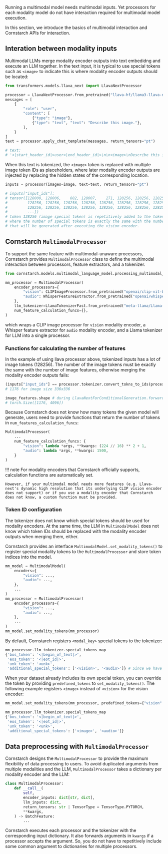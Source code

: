Running a multimodal model needs multimodal inputs.
Yet processors for each modality model do not have interaction required for multimodal model execution.

In this section, we introduce the basics of multimodal interaction and Cornstarch APIs for interaction.

## Interation between modality inputs

Multimodal LLMs merge modality encoder outputs into text embedidng and execute an LLM together.
In the text input, it is typical to use special tokens such as `<image>` to indicate this is where modality encoder outputs should be located:

``` py
from transformers.models.llava_next import LlavaNextProcessor

processor = LlavaNextProcessor.from_pretrained("llava-hf/llama3-llava-next-8b-hf")
messages = [
    {
        "role": "user",
        "content": [
            {"type": "image"},
            {"type": "text", "text": "Describe this image."},
        ],
    }
]
text = processor.apply_chat_template(messages, return_tensors="pt")

# text:
# '<|start_header_id|>user<|end_header_id|>\n\n<image>\nDescribe this image.<|eot_id|>'
```

When this text is tokenized, the `<image>` token is replaced with multiple image token IDs as placeholders, where later modality encoder outputs are injected by replacing the hidden states of the corresponding location.

``` py
inputs = processor(images=image, text=text, return_tensors="pt")

# inputs["input_ids"]:
# tensor([128000, 128006,    882, 128007,    271, 128256, 128256, 128256, 128256,
#         128256, 128256, 128256, 128256, 128256, 128256, 128256, 128256, 128256,
#         128256, 128256, 128256, 128256, 128256, 128256, 128256, 128256, 128256,
#         ...])
# token 128256 (image special token) is repetitively added to the tokenized input_ids,
# where the number of special tokens is exactly the same with the number of image tokens
# that will be generated after executing the vision encoder.
```

## Cornstarch `MultimodalProcessor`

To support the same feature with multimodal-unaware processors, Cornstarch provides `MultimodalProcessor` class to define the multimodal interaction between processors, feature extractors, and a tokenizer.

``` py
from cornstarch.models.multimodal_language_model.processing_multimodal_language_model import MultimodalProcessor

mm_processor = MultimodalProcessor(
    encoder_processors={
        "vision": CLIPImageProcessor.from_pretrained("openai/clip-vit-base-patch16"),
        "audio": WhisperFeatureExtractor.from_pretrained("openai/whisper-large-v3"),
    },
    llm_tokenizer=LlamaTokenizerFast.from_pretrained("meta-llama/Llama-3.1-8B-Instruct"),
    num_feature_calculation_funcs={},
)
```

which wraps a CLIP image processor for `vision` modality encoder, a Whisper feature extractor for `audio` modality encoder, and a Llama tokenizer for LLM into a single processor.

### Functions for calculating the number of features

In the example of using llava processor above, tokenized inputs has a lot of image tokens (128256).
The number of the image tokens must be exactly the same with the number of image features, otherwise merging the modality encoder outputs fails:

``` py
(inputs["input_ids"] == processor.tokenizer.convert_tokns_to_ids(processor.image_token)).sum()
# 1176 for image size 336x336

image_features.shape # during LlavaNextForConditionalGeneration.forward()
# torch.Size([1176, 4096])
```

Because Cornstarch does not know how many tokens the given model will generate, users need to provide functions that return the number of tokens in `num_features_calculation_funcs`:

``` py
MultimodalProcessor(
    ...
    num_feature_calculation_funcs: {
        "vision": lambda *args, **kwargs: (224 // 16) ** 2 + 1,
        "audio": lambda *args, **kwargs: 1500,
    }
)
```

!!! note
    For modality encoders that Cornstarch officially supports, calculation functions are automatically set.

    However, if your multimodal model needs more features (e.g. Llava-next's dynamic high resolution that its underlying CLIP vision encoder does not support) or if you use a modality encoder that Cornstarch does not know, a custom function must be provided.

### Token ID configuration

The tokenizer does not know which special tokens should be used for modality encoders.
At the same time, the LLM in `MultimodalModel` does not know which token IDs should be replaced with the modality encoder outputs when merging them, either.

Cornstarch provides an interface `MultimodalModel.set_modality_tokens()` to register special modality tokens to the `MultimodalProcessor` and store token indices into the model.

``` py hl_lines="15"
mm_model = MultimodalModel(
    encoders={
        "vision": ...,
        "audio": ...,
    },
    ...
)
mm_processor = MultimodalProcessor(
    encoder_processors={
        "vision": ...,
        "audio": ...,
    },
    ...
)
mm_model.set_modality_tokens(mm_processor)
```

By default, Cornstarch registers `<modal_key>` special tokens to the tokenizer:

``` py hl_lines="5"
mm_processor.llm_tokenizer.special_tokens_map
{'bos_token': '<|begin_of_text|>',
 'eos_token': '<|eot_id|>',
 'unk_token': '<unk>',
 'additional_special_tokens': ['<vision>', '<audio>']} # Since we have "vision" and "audio" as modality keys, these two tokens are registered
```

When your dataset already includes its own special token, you can override the token by providing `predefined_tokens` to `set_modality_tokens()`.
The following example registers `<image>` instead of `<vision>` for the vision encoder:

``` py hl_lines="7"
mm_modal.set_modality_tokens(mm_processor, predefined_tokens={"vision": "<image>"})

mm_processor.llm_tokenizer.special_tokens_map
{'bos_token': '<|begin_of_text|>',
 'eos_token': '<|eot_id|>',
 'unk_token': '<unk>',
 'additional_special_tokens': ['<image>', '<audio>']}
```

## Data preprocessing with `MultimodalProcessor`

Cornstarch designs the `MultimodalProcessor` to provide the maximum flexibility of data processing to users.
To avoid duplicated arguments from multiple modalities and the LLM, `MultimodalProcessor` takes a dictionary per modality encoder and the LLM:

``` py
class MultimodalProcessor:
    def __call__(
        self,
        encoder_inputs: dict[str, dict],
        llm_inputs: dict,
        return_tensors: str | TensorType = TensorType.PYTORCH,
        **kwargs,
    ) -> BatchFeature:
        ...
```

Cornstarch executes each processor and the tokenizer with the corresponding input dictionary.
It also forwards arguments in `kwargs` if a processor accepts the argument.
So, you do not have to repetitively include some common argument to dictionaries for multiple processors.